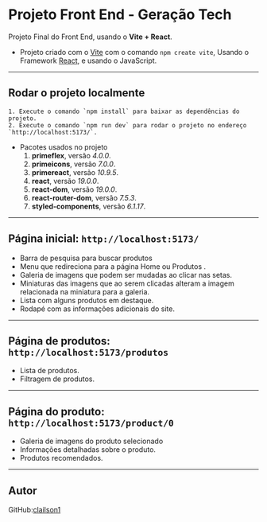 # Projeto Front End - Geração Tech

Projeto Final do Front End, usando o **Vite + React**.

- Projeto criado com o [Vite](https://vite.dev/) com o comando `npm create vite`, Usando o Framework [React](https://pt-br.legacy.reactjs.org/), e usando o JavaScript.

---

## Rodar o projeto localmente
    1. Execute o comando `npm install` para baixar as dependências do projeto.
    2. Execute o comando `npm run dev` para rodar o projeto no endereço `http://localhost:5173/`.

- Pacotes usados no projeto
    1. **primeflex**, versão *4.0.0*.
    2. **primeicons**, versão *7.0.0*.
    3. **primereact**, versão *10.9.5*.
    4. **react**, versão *19.0.0*.
    5. **react-dom**, versão *19.0.0*.
    6. **react-router-dom**, versão *7.5.3*.
    7. **styled-components**, versão *6.1.17*.

---

## Página inicial: `http://localhost:5173/`

- Barra de pesquisa para buscar produtos
- Menu que redireciona para a página Home ou Produtos .
- Galeria de imagens que podem ser mudadas ao clicar nas setas.
- Miniaturas das imagens que ao serem clicadas alteram a imagem relacionada na miniatura para a galeria.
- Lista com alguns produtos em destaque.
- Rodapé com as informações adicionais do site.

---

## Página de produtos: `http://localhost:5173/produtos`

- Lista de produtos.
- Filtragem de produtos.

---

## Página do produto: `http://localhost:5173/product/0`

- Galeria de imagens do produto selecionado
- Informações detalhadas sobre o produto.
- Produtos recomendados.

---

## Autor

GitHub:[clailson1](https://github.com/clailson1)
